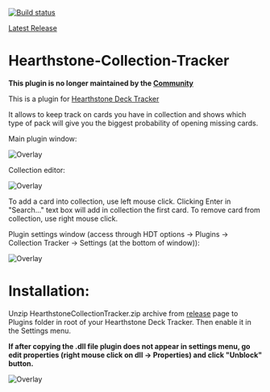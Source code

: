 [![Build status](https://ci.appveyor.com/api/projects/status/github/batstyx/Hearthstone-Collection-Tracker?svg=true)](https://ci.appveyor.com/project/batstyx/hearthstone-collection-tracker)

[Latest Release](https://github.com/batstyx/time-for-eve/releases/latest)

Hearthstone-Collection-Tracker
========================

**This plugin is no longer maintained by the [Community](https://github.com/HearthSim/Hearthstone-Collection-Tracker)**

This is a plugin for [Hearthstone Deck Tracker] 

It allows to keep track on cards you have in collection and shows which type of pack will give you the biggest probability of opening missing cards.

Main plugin window:

![Overlay](https://i.imgur.com/P6nuKbB.png "Main window")

Collection editor:

![Overlay](https://i.imgur.com/UcRm66E.png "Collection editor")

To add a card into collection, use left mouse click. Clicking Enter in "Search..." text box will add in collection the first card.
To remove card from collection, use right mouse click.

Plugin settings window (access through HDT options -> Plugins -> Collection Tracker -> Settings (at the bottom of window)):

![Overlay](https://i.imgur.com/8vlF28f.png "HCT Settings")

Installation:
=========
Unzip HearthstoneCollectionTracker.zip archive from [release] page to Plugins folder in root of your Hearthstone Deck Tracker.
Then enable it in the Settings menu.

**If after copying the .dll file plugin does not appear in settings menu, go edit properties (right mouse click on dll -> Properties) and click "Unblock" button.**

![Overlay](http://i.imgur.com/QZ7w5nV.png "Unblocking dll")


[Hearthstone Deck Tracker]:https://github.com/Epix37/Hearthstone-Deck-Tracker
[release]:https://github.com/HearthSim/Hearthstone-Collection-Tracker/releases/latest
